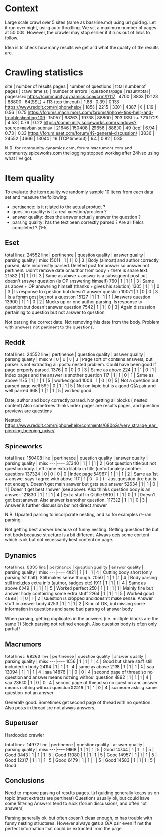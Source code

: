 # Context

Large scale crawl over 5 sites (same as baseline.md) using url guiding.
Let it run over night, using auto throttling.
We set a maximum number of pages at 50 000. However, the crawler may stop earlier if it runs out of links to follow.

Idea is to check how many results we get and what the quality of the results are.

# Crawling statistics

site | number of results pages | number of questions | total number of pages | crawl time (s) | number of errors | questions/page | result/total | pages/sec
https://community.dynamics.com/crm/f/117 | 4700 | 8833 |12123 | 88800 | 64(SSL) + 113 (tcp timeout) | 1.88 | 0.39 | 0.136
https://www.reddit.com/r/iphonehelp/ | 1856 | 2215 | 3301 | 4387 | 0 | 1.19 | 0.56 | 0.75 
https://forums.macrumors.com/forums/iphone-tips-help-and-troubleshooting.109 | 15057 | 68263 | 19738 | 88800 | 303 (SSL) + 221(TCP) | 4.53 | 0.76 | 0.22
https://community.spiceworks.com/windows?source=navbar-subnav | 21646 | 150408 | 29656 | 88800 | 49 (tcp) | 6.94 | 0.73 | 0.33
https://forum.eset.com/forum/49-general-discussion/ | 3836 | 24552 | 4666 | 13044 | 16 (TCP timeout) | 6.4 | 0.82 | 0.35

N.B. for community.dynamics.com, forum.macrumors.com and community.spiceworks.com the logging stopped working after 24h so using what I've got.


# Item quality

To evaluate the item quality we randomly sample 10 items from each data set and measure the following:
- pertinence: is it related to the actual product ?
- question quality: is it a real question/problem ?
- answer quality: does the answer actually answer the question ?
- parsing quality: has the text been correctly parsed ? Are all fields completed ? (1-5)


## Eset



total lines: 24552
line | pertinence | question quality | answer quality | parsing quality | misc
15011 | 1 | 1 | 0 | 3 | Body (almost) and author correctly parsed, date incorrectly parsed. Deleted post for answer so answer not pertinent. Didn't remove date or author from body + there is share text.
21582 | 1 | 1 | 0 | 3 | Same as above + answer is a subsequent post but doesn't answer question (is OP answering himself)
760 | 1 | 1 |1 | 3 | Same as above + OP answering himself (thanks + gives his solution)
1305 | 1 | 1 | 0 | 3 | Is response to question but doesn't answer question
10071 | 1 | 0 | 0 | 3 | Is a forum post but not a question
15127 | 1 | 1 | 1 | 1 | Answers question
13900 | 1  | 1 | 0 | 2 | Mucks up on one author parsing. Is response to question but doesn't answer question
7542 | 1 | 1 | 0 | 3 | Again discussion pertaining to question but not answer to question

Not parsing the correct date. Not removing this date from the body.
Problem with answers not pertinent to the questions.


## Reddit

total lines: 24552
line | pertinence | question quality | answer quality | parsing quality | misc
9 | 0 | 0 | 0 | 3 | Page sort of contains answers, but parser is not extracting all posts: nested problem. Could have been good if page properly parsed.
1376 | 0 | 0 | 0 | 3 | Same as above
224 | 1 | 1 | 0 | 1 | Index pages and the answer is another question
117 | 1 | 1 | 0 | 1 | Same as above
1135 | 1 | 1 | 1 | 5 | worked good
1004 | 1 | 0 | 0 | 5 | Not a question but parsed page well
599 | 0 | 1 | 1 | 5 | Not on topic but is a good Q|A pair and well parsed
668 | 1 | 1 | 1 | 5 | worked good

Date, author and body correctly parsed. Not getting all blocks ( nested content)
Also sometimes thinks index pages are results pages, and question previews are questions

Nested: https://www.reddit.com/r/iphonehelp/comments/680o2s/very_strange_ear_piercing_beeping_noise/

## Spiceworks

total lines: 150408
line | pertinence | question quality | answer quality | parsing quality | misc
---|----
37340 | 1 | 1 | 1 | 2 | Got question title but not question body. Left some extra blabla in title (unfortunately another question)
137324 | 0 | 0 | 0 | 0 | Index page
54967 | 1 | 1 | 1 | 2 | Same as 1st + answer says I agree with above
117 | 1 | 0 | 0 | 1 | Just question title but is not enough. Doesn't get main answer but gets sub answer
52634 | 1 | 1 | 0 | 1 | Doesn't get best answer (see above). Also thinks question body is an answer.
121830 | 1 | 1 | 1 | 4 | Extra stuff in Q title
9510 | 1 | 1 | 0 | 1 | Doesn't get best answer. Also answer is another question.
117322 | 1 | 1 | 0 | 3 | Answer is further discussion but not direct answer

N.B. Updated parsing to incorporate nesting, and so for examples re-ran parsing.

Not getting best answer because of funny nesting. Getting question title but not body because structure is a bit different. Always gets some content which is ok but not necessarily best content on page.

## Dynamics

total lines: 8833
line | pertinence | question quality | answer quality | parsing quality | misc
---|----
4021 | 1 | 1 | 1 | 4 | Cutting body short (only parsing 1st half). Still makes sense though.
2050 | 1 | 1 | 1 | 4 | Body parsing still includes extra info (author, badges etc)
1911 | 1 | 1 | 1 | 4 | Same as above
6049 | 1 | 1 | 1 | 5 | Worked perfect
250 | 1 | 1 | 1 | 1 | Mainly fine but answer body containing some extra stuff
2264 | 1 | 1 | 1 | 5 | Worked good
4898 | 1 | 0 | 1 | 2 | Question is cropped and doesn't make sense. Answer stuff in answer body
4253 | 1 | 1 | 1 | 2 | Kind of OK, but missing some information in questions and same bad parsing of answer body

When parsing, getting duplicates in the answers (i.e. multiple blocks are the same ?)
Block parsing not refined enough. Also question body is often only partial !

## Macrumors

total lines: 68263
line | pertinence | question quality | answer quality | parsing quality | misc
---|----
1056 | 1 | 1 | 1 | 4 | Good but share stuff still included in body
24114 | 1 | 1 | 1 | 4 | same as above
2138 | 1 | 1 | 1 | 4 | saa
13094 | 1 | 1 | 1 | 4 | saa
14876 | 1 | 0 | 0 | 4 | second page of thread so no question and answer means nothing without question
4892 | 1 | 1 | 1 | 4 | saa
23630 | 1 | 0 | 0 | 4 | second page of thread so no question and answer means nothing without question
52519 | 1 | 1 | 0 | 4 | someone asking same question, not an answer

Generally good. Sometimes get second page of thread with no question.
Also posts in thread are not always answers.

## Superuser

Hardcoded crawler

total lines: 14972
line | pertinence | question quality | answer quality | parsing quality | misc
---|----
9668 | 1 | 1 | 1 | 5 | Good
14744 | 1 | 1 | 1 | 5 | Good
3443 | 1 | 1 | 1 | 5 | Good
13080 | 1 | 1 | 1 | 5 | Good
14957 | 1 | 1 | 1 | 5 | Good
12317 | 1 | 1 | 1 | 5 | Good
6479 | 1 | 1 | 1 | 5 | Good
14583 | 1 | 1 | 1 | 5 | Good

## Conclusions

Need to improve parsing of results pages.
Url guiding generally keeps us on topic (most extracts are pertinent)
Questions usually ok, but could have some filtering
Answers tend to suck (forum discussions, and often not answers)

Parsing generally ok, but often doesn't clean enough, or has trouble with funny nesting structures. However always gets a Q/A pair even if not the perfect information that could be extracted from the page.